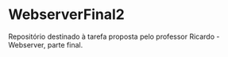 # WebserverFinal2
Repositório destinado à tarefa proposta pelo professor Ricardo - Webserver, parte final.
